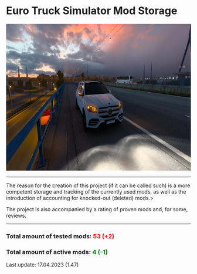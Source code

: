 <h1> Euro Truck Simulator Mod Storage </h1>
<img src="img-mods/gls.jpg" style="height: 400px;"></img>
<hr>
<p>The reason for the creation of this project (if it can be called such) is a more competent storage and tracking of the currently used mods, as well as the introduction of accounting for knocked-out (deleted) mods.></p>
<p>The project is also accompanied by a rating of proven mods and, for some, reviews.</p>
<hr>
<h3>Total amount of tested mods: <span style="color: red;">53 (+2)</span></h3>
<h3>Total amount of active mods: <span style="color: green;">4 (-1)</span></h3>
<p>Last update: 17.04.2023 (1.47)</p>
